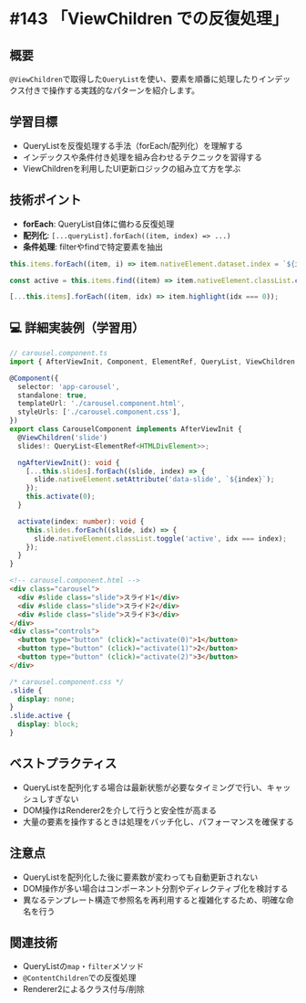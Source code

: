 # #143 「ViewChildren での反復処理」

## 概要
`@ViewChildren`で取得した`QueryList`を使い、要素を順番に処理したりインデックス付きで操作する実践的なパターンを紹介します。

## 学習目標
- QueryListを反復処理する手法（forEach/配列化）を理解する
- インデックスや条件付き処理を組み合わせるテクニックを習得する
- ViewChildrenを利用したUI更新ロジックの組み立て方を学ぶ

## 技術ポイント
- **forEach**: QueryList自体に備わる反復処理
- **配列化**: `[...queryList].forEach((item, index) => ...)`
- **条件処理**: filterやfindで特定要素を抽出

```typescript
this.items.forEach((item, i) => item.nativeElement.dataset.index = `${i}`);
```

```typescript
const active = this.items.find((item) => item.nativeElement.classList.contains('active'));
```

```typescript
[...this.items].forEach((item, idx) => item.highlight(idx === 0));
```

## 💻 詳細実装例（学習用）
```typescript
// carousel.component.ts
import { AfterViewInit, Component, ElementRef, QueryList, ViewChildren } from '@angular/core';

@Component({
  selector: 'app-carousel',
  standalone: true,
  templateUrl: './carousel.component.html',
  styleUrls: ['./carousel.component.css'],
})
export class CarouselComponent implements AfterViewInit {
  @ViewChildren('slide')
  slides!: QueryList<ElementRef<HTMLDivElement>>;

  ngAfterViewInit(): void {
    [...this.slides].forEach((slide, index) => {
      slide.nativeElement.setAttribute('data-slide', `${index}`);
    });
    this.activate(0);
  }

  activate(index: number): void {
    this.slides.forEach((slide, idx) => {
      slide.nativeElement.classList.toggle('active', idx === index);
    });
  }
}
```

```html
<!-- carousel.component.html -->
<div class="carousel">
  <div #slide class="slide">スライド1</div>
  <div #slide class="slide">スライド2</div>
  <div #slide class="slide">スライド3</div>
</div>
<div class="controls">
  <button type="button" (click)="activate(0)">1</button>
  <button type="button" (click)="activate(1)">2</button>
  <button type="button" (click)="activate(2)">3</button>
</div>
```

```css
/* carousel.component.css */
.slide {
  display: none;
}
.slide.active {
  display: block;
}
```

## ベストプラクティス
- QueryListを配列化する場合は最新状態が必要なタイミングで行い、キャッシュしすぎない
- DOM操作はRenderer2を介して行うと安全性が高まる
- 大量の要素を操作するときは処理をバッチ化し、パフォーマンスを確保する

## 注意点
- QueryListを配列化した後に要素数が変わっても自動更新されない
- DOM操作が多い場合はコンポーネント分割やディレクティブ化を検討する
- 異なるテンプレート構造で参照名を再利用すると複雑化するため、明確な命名を行う

## 関連技術
- QueryListの`map`・`filter`メソッド
- `@ContentChildren`での反復処理
- Renderer2によるクラス付与/削除
